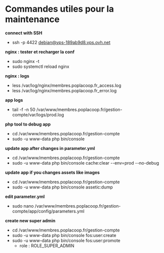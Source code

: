 # Commandes utiles pour la maintenance

**connect with SSH**

- ssh -p 4422 debian@vps-189ab9d8.vps.ovh.net

**nginx : tester et recharger la conf**

- sudo nginx -t
- sudo systemctl reload nginx

**nginx : logs**

- less /var/log/nginx/membres.poplacoop.fr_access.log
- less /var/log/nginx/membres.poplacoop.fr_error.log

**app logs**

- tail -f -n 50 /var/www/membres.poplacoop.fr/gestion-compte/var/logs/prod.log

**php tool to debug app**

- cd /var/www/membres.poplacoop.fr/gestion-compte
- sudo -u www-data php bin/console

**update app after changes in parameter.yml**

- cd /var/www/membres.poplacoop.fr/gestion-compte
- sudo -u www-data php bin/console cache:clear --env=prod --no-debug

**update app if you changes assets like images**

- cd /var/www/membres.poplacoop.fr/gestion-compte
- sudo -u www-data php bin/console assetic:dump

**edit parameter.yml**

- sudo nano /var/www/membres.poplacoop.fr/gestion-compte/app/config/parameters.yml

**create new super admin**
- cd /var/www/membres.poplacoop.fr/gestion-compte
- sudo -u www-data php bin/console fos:user:create
- sudo -u www-data php bin/console fos:user:promote
  - role : ROLE_SUPER_ADMIN